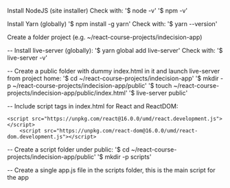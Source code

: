 Install NodeJS (site installer)
Check with: 
'$ node -v'
'$ npm -v'

Install Yarn (globally)
'$ npm install -g yarn'
Check with:
'$ yarn --version'

Create a folder project (e.g. ~/react-course-projects/indecision-app)

-- Install live-server (globally):
	'$ yarn global add live-server'
	Check with:
		'$ live-server -v'

-- Create a public folder with dummy index.html in it and launch live-server from project home:
	'$ cd ~/react-course-projects/indecision-app'
	'$ mkdir -p ~/react-course-projects/indecision-app/public'
	'$ touch ~/react-course-projects/indecision-app/public/index.html'
	'$ live-server public'

-- Include script tags in index.html for React and ReactDOM:

	<script src="https://unpkg.com/react@16.0.0/umd/react.development.js"></script>
        <script src="https://unpkg.com/react-dom@16.0.0/umd/react-dom.development.js"></script> 

-- Create a script folder under public:
	'$ cd ~/react-course-projects/indecision-app/public'
	'$ mkdir -p scripts'

-- Create a single app.js file in the scripts folder, this is the main script for the app
